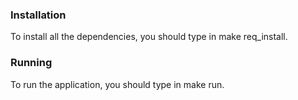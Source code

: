 ### Installation
To install all the dependencies, you should type in make req_install.

### Running
To run the application, you should type in make run.